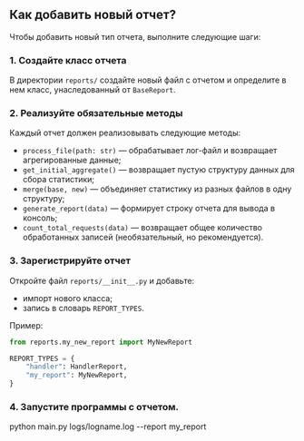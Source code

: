 ## Как добавить новый отчет?

Чтобы добавить новый тип отчета, выполните следующие шаги:

### 1. Создайте класс отчета

В директории `reports/` создайте новый файл с отчетом и определите в нем класс, унаследованный от `BaseReport`.

### 2. Реализуйте обязательные методы

Каждый отчет должен реализовывать следующие методы:

- `process_file(path: str)` — обрабатывает лог-файл и возвращает агрегированные данные;
- `get_initial_aggregate()` — возвращает пустую структуру данных для сбора статистики;
- `merge(base, new)` — объединяет статистику из разных файлов в одну структуру;
- `generate_report(data)` — формирует строку отчета для вывода в консоль;
- `count_total_requests(data)` — возвращает общее количество обработанных записей (необязательный, но рекомендуется).

### 3. Зарегистрируйте отчет

Откройте файл `reports/__init__.py` и добавьте:

- импорт нового класса;
- запись в словарь `REPORT_TYPES`.

Пример:

```python
from reports.my_new_report import MyNewReport

REPORT_TYPES = {
    "handler": HandlerReport,
    "my_report": MyNewReport,
}
```

### 4. Запустите программы с отчетом. 
python main.py logs/logname.log --report my_report